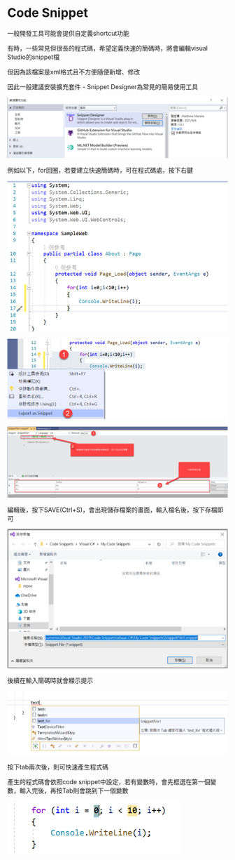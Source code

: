 # Code Snippet

一般開發工具可能會提供自定義shortcut功能

有時，一些常見但很長的程式碼，希望定義快速的簡碼時，將會編輯visual Studio的snippet檔

但因為該檔案是xml格式且不方便隨便新增、修改

因此一般建議安裝擴充套件 - Snippet Designer為常見的簡易使用工具

![](../../.gitbook/assets/image%20%28469%29.png)

例如以下，for回圈，若要建立快速簡碼時，可在程式碼處，按下右鍵

![](../../.gitbook/assets/image%20%28459%29.png)

![](../../.gitbook/assets/image%20%28454%29.png)



![](../../.gitbook/assets/image%20%28450%29.png)

編輯後，按下SAVE\(Ctrl+S\)，會出現儲存檔案的畫面，輸入檔名後，按下存檔即可

![](../../.gitbook/assets/image%20%28449%29.png)

後續在輸入簡碼時就會顯示提示

![](../../.gitbook/assets/image%20%28452%29.png)

按下tab兩次後，則可快速產生程式碼

產生的程式碼會依照code snippet中設定，若有變數時，會先框選在第一個變數，輸入完後，再按Tab則會跳到下一個變數

![](../../.gitbook/assets/image%20%28455%29.png)

